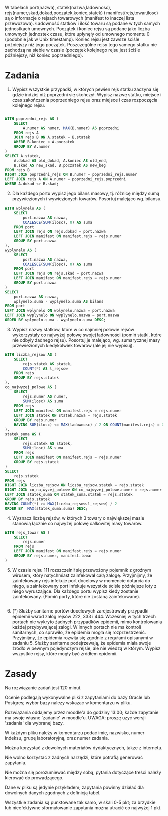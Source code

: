 W tabelach  port(nazwa), statek(nazwa,ladownosc), rejs(numer,skad,dokad,poczatek,koniec,statek) i manifest(rejs,towar,ilosc) są o informacje o rejsach towarowych (manifest to inaczej lista przewozowa). Ładowność statków i ilość towaru są podane w tych samych jednostkach umownych. Początek i koniec rejsu są podane jako liczba umownych jednostek czasu, które upłynęły od umownego momentu 0 (podobnie jak w Unix timestamp). Koniec rejsu jest zawsze ściśle późniejszy niż jego początek.  Poszczególne rejsy tego samego statku nie zachodzą na siebie w czasie (początek kolejnego rejsu jest ściśle późniejszy, niż koniec poprzedniego). 
 
# Zadania

1. Wypisz wszystkie przypadki, w których pewien rejs statku zaczyna się gdzie indziej niż poprzedni się skończył. Wypisz nazwę statku, miejsce i czas zakończenia poprzedniego rejsu oraz miejsce i czas rozpoczęcia kolejnego rejsu.  

```sql

WITH poprzedni_rejs AS (
    SELECT 
        A.numer AS numer, MAX(B.numer) AS poprzedni
    FROM rejs A
    JOIN rejs B ON A.statek = B.statek
    WHERE B.koniec < A.poczatek
    GROUP BY A.numer
)
SELECT A.statek,
    A.dokad AS old_dokad, A.koniec AS old_end,
    B.skad AS new_skad, B.poczatek AS new_beg
FROM rejs B
RIGHT JOIN poprzedni_rejs ON B.numer = poprzedni_rejs.numer
LEFT JOIN rejs A ON A.numer = poprzedni_rejs.poprzedni
WHERE A.dokad <> B.skad;

```

2. Dla każdego portu wypisz jego bilans masowy, tj. różnicę między sumą przywiezionych i wywiezionych towarów. Posortuj malejąco wg. bilansu.

```sql
WITH wplynelo AS (
    SELECT 
        port.nazwa AS nazwa,
        COALESCE(SUM(ilosc), 0) AS suma
    FROM port
    LEFT JOIN rejs ON rejs.dokad = port.nazwa
    LEFT JOIN manifest ON manifest.rejs = rejs.numer
    GROUP BY port.nazwa
), 
wyplynelo AS (
    SELECT 
        port.nazwa AS nazwa,
        COALESCE(SUM(ilosc), 0) AS suma
    FROM port
    LEFT JOIN rejs ON rejs.skad = port.nazwa
    LEFT JOIN manifest ON manifest.rejs = rejs.numer
    GROUP BY port.nazwa
)
SELECT
    port.nazwa AS nazwa,
    wplynelo.suma - wyplynelo.suma AS bilans
FROM port 
LEFT JOIN wplynelo ON wplynelo.nazwa = port.nazwa
LEFT JOIN wyplynelo ON wyplynelo.nazwa = port.nazwa
ORDER BY wplynelo.suma - wyplynelo.suma DESC;
```

3. Wypisz nazwy statków, które w co najmniej połowie rejsów wykorzystały co najwyżej połowę swojej ładowności (pomiń statki, które nie odbyły żadnego rejsu). Posortuj je malejąco, wg. sumarycznej masy przewiezionych kiedykolwiek towarów (ale jej nie wypisuj). 

```sql
WITH liczba_rejsow AS (
    SELECT 
        rejs.statek AS statek,
        COUNT(*) AS l_rejsow
    FROM rejs
    GROUP BY rejs.statek
),
co_najwyzej_polowe AS (
    SELECT 
        rejs.numer AS numer,
        SUM(ilosc) AS suma
    FROM rejs
    LEFT JOIN manifest ON manifest.rejs = rejs.numer
    LEFT JOIN statek ON statek.nazwa = rejs.statek
    GROUP BY rejs.numer
    HAVING SUM(ilosc) <= MAX(ladownosc) / 2 OR COUNT(manifest.rejs) = 0
),
statek_suma AS (
    SELECT 
        rejs.statek AS statek,
        SUM(ilosc) AS suma
    FROM rejs
    LEFT JOIN manifest ON manifest.rejs = rejs.numer
    GROUP BY rejs.statek
)
SELECT 
    rejs.statek
FROM rejs
RIGHT JOIN liczba_rejsow ON liczba_rejsow.statek = rejs.statek
RIGHT JOIN co_najwyzej_polowe ON co_najwyzej_polowe.numer = rejs.numer
LEFT JOIN statek_suma ON statek_suma.statek = rejs.statek
GROUP BY rejs.statek
HAVING COUNT(*) >= MAX(liczba_rejsow.l_rejsow) / 2
ORDER BY  MAX(statek_suma.suma) DESC;
```

4. Wyznacz liczbę rejsów, w których 3 towary o największej masie stanowią łącznie co najwyżej połowę całkowitej masy towarów. 

```sql
WITH rejs_towar AS (
    SELECT 
        rejs.numer
    FROM rejs
    LEFT JOIN manifest ON manifest.rejs = rejs.numer
    GROUP BY rejs.numer, manifest.towar
)
```

5. W czasie rejsu 111 rozszczelnił się przewożony pojemnik z groźnym wirusem, który natychmiast zainfekował całą załogę. Przyjmijmy, że zainfekowany rejs infekuje port docelowy w momencie dotarcia do niego, a zainfekowany port infekuje wszystkie ściśle późniejsze loty z niego wyruszające. Dla każdego portu wypisz kiedy zostanie zainfekowany. (Pomiń porty, które nie zostaną zainfekowane). 

```sql

```

6. (*) Służby sanitarne portów docelowych zarejestrowały przypadki epidemii wśród załóg rejsów 222,  333 i 444. Wcześniej w tych trzech portach nie wykryto żadnych przypadków epidemii, mimo kontrolowania każdej przybywającej załogi. W innych portach nie ma kontroli sanitarnych, co sprawiło, że epidemia mogła się rozprzestrzenić. Przyjmijmy, że epidemia rozwija się zgodnie z regułami opisanymi w zadaniu 5. Służby sanitarne podejrzewają, że epidemia miała swoje źródło w pewnym pojedynczym rejsie, ale nie wiedzą w którym.  Wypisz wszystkie rejsy, które mogły być źródłem epidemii.

# Zasady

Na rozwiązanie zadań jest 120 minut.

Ocenie podlegają wykonywalne pliki z zapytaniami do bazy Oracle lub Postgres; wybór bazy należy wskazać w komentarzu w pliku. 

Rozwiązania oddajemy przez moodle'a do godziny 13:00; każde zapytanie ma swoje własne 'zadanie' w moodle'u. UWAGA: proszę użyć wersji 'zadania' dla wybranej bazy.

W każdym pliku należy w komentarzu podać imię, nazwisko, numer indeksu, grupę laboratoryjną, oraz numer zadania. 

Można korzystać z dowolnych materiałów dydaktycznych, także z internetu.

Nie wolno korzystać z żadnych narzędzi, które potrafią generować zapytania.

Nie można się porozumiewać między sobą, pytania dotyczące treści należy kierować do prowadzącego.

Dane w pliku są jedynie przykładem; zapytania powinny działać dla dowolnych danych zgodnych z definicją tabel.

Wszystkie zadania są punktowane tak samo, w skali 0-5 pkt; za brzydkie lub nieefektywne sformułowanie zapytania można utracić co najwyżej 1 pkt. 